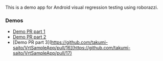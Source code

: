 This is a demo app for Android visual regression testing using roborazzi.

### Demos
- [Demo PR part 1](https://github.com/takumi-saito/VrtSampleApp/pull/2)
- [Demo PR part 2](https://github.com/takumi-saito/VrtSampleApp/pull/16)
- [Demo PR part 3](https://github.com/takumi-saito/VrtSampleApp/pull/16](https://github.com/takumi-saito/VrtSampleApp/pull/17)
